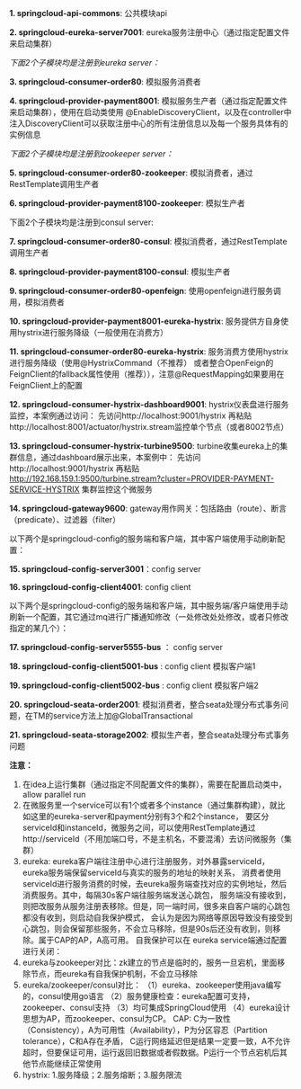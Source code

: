 **1. springcloud-api-commons**: 公共模块api

**2. springcloud-eureka-server7001**: eureka服务注册中心（通过指定配置文件来启动集群）

_下面2个子模块均是注册到eureka server：_

**3. springcloud-consumer-order80**: 模拟服务消费者

**4. springcloud-provider-payment8001**: 模拟服务生产者（通过指定配置文件来启动集群），使用在启动类使用
@EnableDiscoveryClient，以及在controller中注入DiscoveryClient可以获取注册中心的所有注册信息以及每一个服务具体有的实例信息

_下面2个子模块均是注册到zookeeper server：_

**5. springcloud-consumer-order80-zookeeper**: 模拟消费者，通过RestTemplate调用生产者

**6. springcloud-provider-payment8100-zookeeper**: 模拟生产者

下面2个子模块均是注册到consul server:

**7. springcloud-consumer-order80-consul**: 模拟消费者，通过RestTemplate调用生产者

**8. springcloud-provider-payment8100-consul**: 模拟生产者

**9. springcloud-consumer-order80-openfeign**: 使用openfeign进行服务调用，模拟消费者

**10. springcloud-provider-payment8001-eureka-hystrix**: 服务提供方自身使用hystrix进行服务降级（一般使用在消费方）

**11. springcloud-consumer-order80-eureka-hystrix**: 服务消费方使用hystrix进行服务降级（使用@HystrixCommand（不推荐）
或者整合OpenFeign的FeignClient的fallback属性使用（推荐）），注意@RequestMapping如果要用在FeignClient上的配置

**12. springcloud-consumer-hystrix-dashboard9001**: hystrix仪表盘进行服务监控，本案例通过访问：
先访问http://localhost:9001/hystrix  再粘贴http://localhost:8001/actuator/hystrix.stream监控单个节点（或者8002节点）

**13. springcloud-consumer-hystrix-turbine9500**: turbine收集eureka上的集群信息，通过dashboard展示出来，本案例中：
先访问http://localhost:9001/hystrix  再粘贴 http://192.168.159.1:9500/turbine.stream?cluster=PROVIDER-PAYMENT-SERVICE-HYSTRIX 集群监控这个微服务

**14. springcloud-gateway9600**: gateway用作网关：包括路由（route）、断言（predicate）、过滤器（filter）

以下两个是springcloud-config的服务端和客户端，其中客户端使用手动刷新配置：

**15. springcloud-config-server3001**：config server

**16. springcloud-config-client4001**: config client

以下两个是springcloud-config的服务端和客户端，其中服务端/客户端使用手动刷新一个配置，其它通过mq进行广播通知修改（一处修改处处修改，或者只修改指定的某几个）：

**17. springcloud-config-server5555-bus** ： config server

**18. springcloud-config-client5001-bus** : config client   模拟客户端1

**19. springcloud-config-client5002-bus** : config client   模拟客户端2

**20. springcloud-seata-order2001**: 模拟消费者，整合seata处理分布式事务问题，在TM的service方法上加@GlobalTransactional

**21. springcloud-seata-storage2002**: 模拟生产者，整合seata处理分布式事务问题


**注意：**
1. 在idea上运行集群（通过指定不同配置文件的集群），需要在配置启动类中，allow parallel run
2. 在微服务里一个service可以有1个或者多个instance（通过集群构建），就比如这里的eureka-server和payment分别有3个和2个instance，
要区分serviceId和instanceId，微服务之间，可以使用RestTemplate通过http://serviceId（不用加端口号，不是主机名，不要混淆）去访问微服务（集群）
3. eureka: eureka客户端往注册中心进行注册服务，对外暴露serviceId，eureka服务端保留serviceId与真实的服务的地址的映射关系，
消费者使用serviceId进行服务消费的时候，去eureka服务端查找对应的实例地址，然后消费服务。其中，每隔30s客户端往服务端发送心跳包，
服务端没有接收到，则把改服务从服务注册表移除。但是，同一端时间，很多来自客户端的心跳包都没有收到，则启动自我保护模式，
会认为是因为网络等原因导致没有接受到心跳包，则会保留那些服务，不会立马移除，但是90s后还没有收到，则移除。属于CAP的AP，A高可用。
自我保护可以在 eureka service端通过配置进行关闭：
4. eureka与zookeeper对比：zk建立的节点是临时的，服务一旦宕机，里面移除节点，而eureka有自我保护机制，不会立马移除
5. eureka/zookeeper/consul对比：
（1）eureka、zookeeper使用java编写的，consul使用go语言
（2）服务健康检查：eureka配置可支持，zookeeper、consul支持
（3）均可集成SpringCloud使用
（4）eureka设计思想为AP，而zookeeper、consul为CP。
CAP: C为一致性（Consistency），A为可用性（Availability），P为分区容忍（Partition tolerance），C和A存在矛盾，
C运行网络延迟但是结果一定要一致，A不允许超时，但要保证可用，运行返回旧数据或者假数据。P运行一个节点宕机后其他节点能继续正常使用
6. hystrix: 1.服务降级；2.服务熔断；3.服务限流
